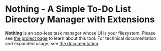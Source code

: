 # Nothing - A Simple To-Do List Directory Manager with Extensions

**Nothing** is an app-less task manager whose UI is your filesystem.
Please see [the project page](https://adamgrant.info/nothing) to learn about this tool.
For technical documentation and expanded usage, see [the documentation](https://adamgrant.info/nothing-documentation).